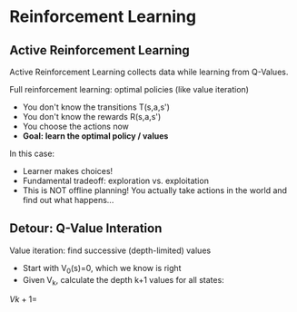 # Reinforcement Learning

## Active Reinforcement Learning

Active Reinforcement Learning collects data while learning from Q-Values.

Full reinforcement learning: optimal policies (like value iteration)
- You don't know the transitions T(s,a,s')
- You don't know the rewards R(s,a,s')
- You choose the actions now
- **Goal: learn the optimal policy / values**

In this case:
- Learner makes choices!
- Fundamental tradeoff: exploration vs. exploitation
- This is NOT offline planning! You actually take actions in the world and find out what happens...

## Detour: Q-Value Interation
Value iteration: find successive (depth-limited) values
- Start with V<sub>0</sub>(s)=0, which we know is right
- Given V<sub>k</sub>, calculate the depth k+1 values for all states:

$Vk+1=$
